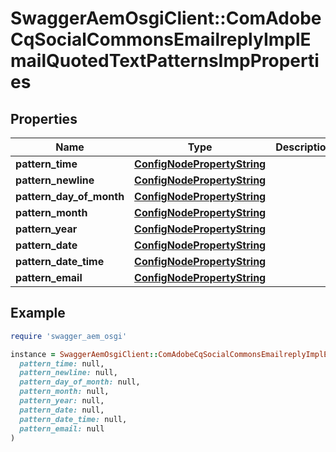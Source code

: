 # SwaggerAemOsgiClient::ComAdobeCqSocialCommonsEmailreplyImplEmailQuotedTextPatternsImpProperties

## Properties

| Name | Type | Description | Notes |
| ---- | ---- | ----------- | ----- |
| **pattern_time** | [**ConfigNodePropertyString**](ConfigNodePropertyString.md) |  | [optional] |
| **pattern_newline** | [**ConfigNodePropertyString**](ConfigNodePropertyString.md) |  | [optional] |
| **pattern_day_of_month** | [**ConfigNodePropertyString**](ConfigNodePropertyString.md) |  | [optional] |
| **pattern_month** | [**ConfigNodePropertyString**](ConfigNodePropertyString.md) |  | [optional] |
| **pattern_year** | [**ConfigNodePropertyString**](ConfigNodePropertyString.md) |  | [optional] |
| **pattern_date** | [**ConfigNodePropertyString**](ConfigNodePropertyString.md) |  | [optional] |
| **pattern_date_time** | [**ConfigNodePropertyString**](ConfigNodePropertyString.md) |  | [optional] |
| **pattern_email** | [**ConfigNodePropertyString**](ConfigNodePropertyString.md) |  | [optional] |

## Example

```ruby
require 'swagger_aem_osgi'

instance = SwaggerAemOsgiClient::ComAdobeCqSocialCommonsEmailreplyImplEmailQuotedTextPatternsImpProperties.new(
  pattern_time: null,
  pattern_newline: null,
  pattern_day_of_month: null,
  pattern_month: null,
  pattern_year: null,
  pattern_date: null,
  pattern_date_time: null,
  pattern_email: null
)
```

